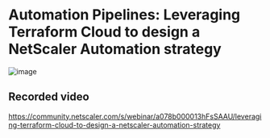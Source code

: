 # Automation Pipelines: Leveraging Terraform Cloud to design a NetScaler Automation strategy


![image](https://github.com/netscaler/automation-toolkit/assets/42572246/fce97ec2-6ad7-4bb3-879a-9d3e68cc23c2)


## Recorded video

https://community.netscaler.com/s/webinar/a078b000013hFsSAAU/leveraging-terraform-cloud-to-design-a-netscaler-automation-strategy

